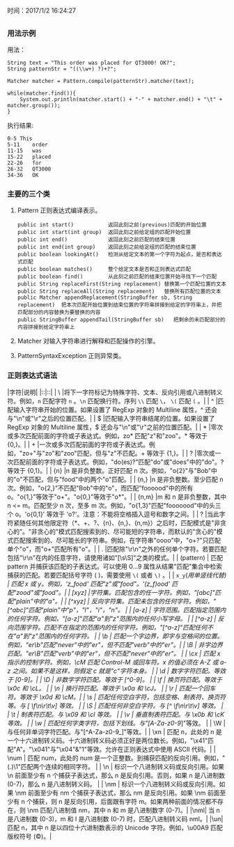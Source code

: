 ##  
时间：2017/1/2 16:24:27 

##  
### 用法示例
用法：

	String text = "This order was placed for QT3000! OK?";
    String patternStr = "((\\w+) ?)+?";

    Matcher matcher = Pattern.compile(patternStr).matcher(text);

    while(matcher.find()){
        System.out.println(matcher.start() + "-" + matcher.end() + "\t" + matcher.group());
    }
执行结果:

	0-5	This 
	5-11	order 
	11-15	was 
	15-22	placed 
	22-26	for 
	26-32	QT3000
	34-36	OK

### 主要的三个类

 1. Pattern 正则表达式编译表示。
 
		public int start()           返回此刻之前(previous)匹配的开始位置  
		public int start(int group)  返回此刻之前给定组的匹配开始位置
		public int end()	         返回此刻之前匹配的结束位置
		public int end(int group)	 返回此刻之前给定组的匹配的结束位置 
		public boolean lookingAt()   检测从给定文本的第一个字符为起点，是否和表达式匹配
	    public boolean matches()     整个给定文本是否和正则表达式匹配
		public boolean find()        从此刻之前匹配的结束位置开始寻找下一个匹配
		public String replaceFirst(String replacement) 替换第一个匹配位置的文本
		public String replaceAll(String replacement)   替换所有匹配位置的文本
		public Matcher appendReplacement(StringBuffer sb, String replacement)  把本次匹配开始位置到结束位置的字符串拼接到给定的字符串上，并把匹配部分的内容替换为要替换的内容
		public StringBuffer appendTail(StringBuffer sb)   把剩余的未匹配部分的内容拼接到给定字符串上
		   
		

 2. Matcher 对输入字符串进行解释和匹配操作的引擎。
 3. PatternSyntaxException  正则异常类。

###  正则表达式语法

|字符|说明|
|::|::|
| \ |将下一字符标记为特殊字符、文本、反向引用或八进制转义符。例如，`n` 匹配字符 `n` 。`\n` 匹配换行符。序列 `\\` 匹配 `\`， `\(` 匹配 `(` 。|
| ^ |匹配输入字符串开始的位置。如果设置了 RegExp 对象的 Multiline 属性，^ 还会与"\n"或"\r"之后的位置匹配。|
| $ |匹配输入字符串结尾的位置。如果设置了 RegExp 对象的 Multiline 属性，$ 还会与"\n"或"\r"之前的位置匹配。|
| * |零次或多次匹配前面的字符或子表达式。例如，zo* 匹配"z"和"zoo"。* 等效于 {0,}。|
| + |一次或多次匹配前面的字符或子表达式。例如，"zo+"与"zo"和"zoo"匹配，但与"z"不匹配。+ 等效于 {1,}。|
| ? |零次或一次匹配前面的字符或子表达式。例如，"do(es)?"匹配"do"或"does"中的"do"。? 等效于 {0,1}。|
| {n} |n 是非负整数。正好匹配 n 次。例如，"o{2}"与"Bob"中的"o"不匹配，但与"food"中的两个"o"匹配。|
| {n,} |n 是非负整数。至少匹配 n 次。例如，"o{2,}"不匹配"Bob"中的"o"，而匹配"foooood"中的所有 o。"o{1,}"等效于"o+"。"o{0,}"等效于"o*"。|
| {n,m} |m 和 n 是非负整数，其中 n <= m。匹配至少 n 次，至多 m 次。例如，"o{1,3}"匹配"fooooood"中的头三个 o。'o{0,1}' 等效于 'o?'。注意：不能将空格插入逗号和数字之间。|
| ? |当此字符紧随任何其他限定符（*、+、?、{n}、{n,}、{n,m}）之后时，匹配模式是"非贪心的"。"非贪心的"模式匹配搜索到的、尽可能短的字符串，而默认的"贪心的"模式匹配搜索到的、尽可能长的字符串。例如，在字符串"oooo"中，"o+?"只匹配单个"o"，而"o+"匹配所有"o"。|
| . |匹配除"\r\n"之外的任何单个字符。若要匹配包括"\r\n"在内的任意字符，请使用诸如"[\s\S]"之类的模式。|
| (pattern) | 匹配 pattern 并捕获该匹配的子表达式。可以使用 $0…$9 属性从结果"匹配"集合中检索捕获的匹配。若要匹配括号字符 ( )，需要使用 `\(` 或者 `\)` 。|
| `x_y`(_用单竖线代替) | 匹配 x 或 y。例如，'z_food' 匹配"z"或"food"。'(z_f)ood' 匹配"zood"或"food"。|
| [xyz] |字符集。匹配包含的任一字符。例如，"[abc]"匹配"plain"中的"a"。|
| [^xyz] | 反向字符集。匹配未包含的任何字符。例如，"[^abc]"匹配"plain"中"p"，"l"，"i"，"n"。 |
| [a-z] | 字符范围。匹配指定范围内的任何字符。例如，"[a-z]"匹配"a"到"z"范围内的任何小写字母。 |
| [^a-z] | 反向范围字符。匹配不在指定的范围内的任何字符。例如，"[^a-z]"匹配任何不在"a"到"z"范围内的任何字符。 |
| \b | 	匹配一个字边界，即字与空格间的位置。例如，"er\b"匹配"never"中的"er"，但不匹配"verb"中的"er"。|
| \B | 非字边界匹配。"er\B"匹配"verb"中的"er"，但不匹配"never"中的"er"。 |
| \cx | 匹配 x 指示的控制字符。例如，\cM 匹配 Control-M 或回车符。x 的值必须在 A-Z 或 a-z 之间。如果不是这样，则假定 c 就是"c"字符本身。 |
| \d | 数字字符匹配。等效于 [0-9]。|
| \D | 非数字字符匹配。等效于 [^0-9]。 |
| \f | 换页符匹配。等效于 \x0c 和 \cL。 |
| \n | 换行符匹配。等效于 \x0a 和 \cJ。 |
| \r | 匹配一个回车符。等效于 \x0d 和 \cM。|
| \s | 	匹配任何空白字符，包括空格、制表符、换页符等。与 [ \f\n\r\t\v] 等效。 |
| \S | 匹配任何非空白字符。与 [^ \f\n\r\t\v] 等效。 |
| \t | 制表符匹配。与 \x09 和 \cI 等效。 |
| \v | 垂直制表符匹配。与 \x0b 和 \cK 等效。 |
| \w | 匹配任何字类字符，包括下划线。与"[A-Za-z0-9_]"等效。 |
| \W | 与任何非单词字符匹配。与"[^A-Za-z0-9_]"等效。|
| \xn | 匹配 n，此处的 n 是一个十六进制转义码。十六进制转义码必须正好是两位数长。例如，"\x41"匹配"A"。"\x041"与"\x04"&"1"等效。允许在正则表达式中使用 ASCII 代码。|
| \num | 匹配 num，此处的 num 是一个正整数。到捕获匹配的反向引用。例如，"(.)\1"匹配两个连续的相同字符。 |
| \n | 标识一个八进制转义码或反向引用。如果 \n 前面至少有 n 个捕获子表达式，那么 n 是反向引用。否则，如果 n 是八进制数 (0-7)，那么 n 是八进制转义码。 |
| \nm | 标识一个八进制转义码或反向引用。如果 \nm 前面至少有 nm 个捕获子表达式，那么 nm 是反向引用。如果 \nm 前面至少有 n 个捕获，则 n 是反向引用，后面跟有字符 m。如果两种前面的情况都不存在，则 \nm 匹配八进制值 nm，其中 n 和 m 是八进制数字 (0-7)。|
|\nml| 当 n 是八进制数 (0-3)，m 和 l 是八进制数 (0-7) 时，匹配八进制转义码 nml。|
|\un|匹配 n，其中 n 是以四位十六进制数表示的 Unicode 字符。例如，\u00A9 匹配版权符号 (©)。|